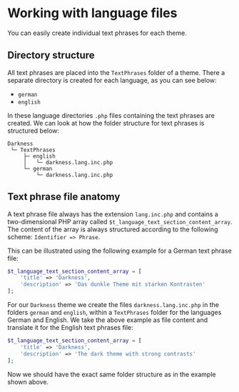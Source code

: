 # Working with language files

You can easily create individual text phrases for each theme.


## Directory structure

All text phrases are placed into the `TextPhrases` folder of a theme. There a separate directory is created for each
language, as you can see below:

- `german`
- `english`

In these language directories `.php` files containing the text phrases are created. We can look at how the
folder structure for text phrases is structured below:

```
Darkness
 └─ TextPhrases
     ├─ english
     │   └─ darkness.lang.inc.php
     └─ german
         └─ darkness.lang.inc.php
```


## Text phrase file anatomy

A text phrase file always has the extension `lang.inc.php` and contains a two-dimensional PHP array called
`$t_language_text_section_content_array`. The content of the array is always structured according to the following
scheme: `Identifier => Phrase`.

This can be illustrated using the following example for a German text phrase file:
```php
$t_language_text_section_content_array = [
    'title' => 'Darkness',
    'description' => 'Das dunkle Theme mit starken Kontrasten'
];
```

For our `Darkness` theme we create the files `darkness.lang.inc.php` in the folders `german` and `english`, within
a `TextPhrases` folder for the languages German and English. We take the above example as file content and translate
it for the English text phrases file:

```php
$t_language_text_section_content_array = [
    'title' => 'Darkness',
    'description' => 'The dark theme with strong contrasts'
];
```

Now we should have the exact same folder structure as in the example shown above.

